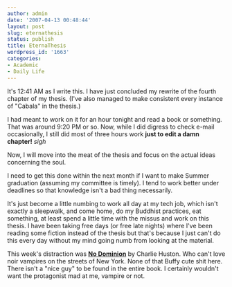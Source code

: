 ```yaml
---
author: admin
date: '2007-04-13 00:48:44'
layout: post
slug: eternathesis
status: publish
title: EternaThesis
wordpress_id: '1663'
categories:
- Academic
- Daily Life
---
```

It's 12:41 AM as I write this. I have just concluded my rewrite of the fourth chapter of my thesis. (I've also managed to make consistent every instance of "Cabala" in the thesis.)

I had meant to work on it for an hour tonight and read a book or something. That was around 9:20 PM or so. Now, while I did digress to check e-mail occasionally, I still did most of three hours work <strong>just to edit a damn chapter!</strong> *sigh*

Now, I will move into the meat of the thesis and focus on the actual ideas concerning the soul.

I need to get this done within the next month if I want to make Summer graduation (assuming my committee is timely). I tend to work better under deadlines so that knowledge isn't a bad thing necessarily.

It's just become a little numbing to work all day at my tech job, which isn't exactly a sleepwalk, and come home, do my Buddhist practices, eat something, at least spend a little time with the missus and work on this thesis. I have been taking free days (or free late nights) where I've been reading some fiction instead of the thesis but that's because I just can't do this every day without my mind going numb from looking at the material.

This week's distraction was <a href="http://www.amazon.com/No-Dominion-Novel-Charlie-Huston/dp/0345478258/"><strong>No Dominion</strong></a> by Charlie Huston. Who can't love noir vampires on the streets of New York. None of that Buffy cute shit here. There isn't a "nice guy" to be found in the entire book. I certainly wouldn't want the protagonist mad at me, vampire or not.

